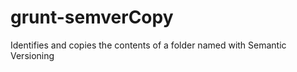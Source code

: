 grunt-semverCopy
================

Identifies and copies the contents of a folder named with Semantic Versioning
